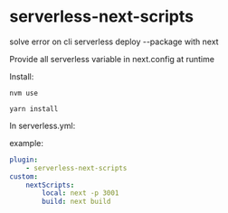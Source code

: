 # serverless-next-scripts

solve error on cli serverless deploy --package with next

Provide all serverless variable in next.config at runtime

Install:
```
nvm use

yarn install
```

In serverless.yml:

example:

```yaml
plugin:
    - serverless-next-scripts
custom:
    nextScripts:
        local: next -p 3001
        build: next build
```
